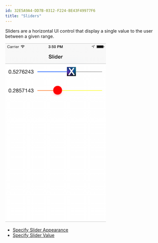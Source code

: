 ```yaml
---
id: 32E5A9A4-DD7B-0312-F224-BE43F49977F6
title: "Sliders"
---
```


Sliders are a horizontal UI control that display a single value to the user
between a given range.&nbsp;

 ![](index/Images/SliderAppearance.png)

-   [Specify Slider Appearance](/Recipes/ios/standard_controls/sliders/specify_slider_appearance) 
-   [Specify Slider Value](/Recipes/ios/standard_controls/sliders/specify_slider_value)
